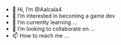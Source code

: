 - 👋 Hi, I’m @Aalcala4
- 👀 I’m interested in becoming a game dev
- 🌱 I’m currently learning ...
- 💞️ I’m looking to collaborate on ...
- 📫 How to reach me ...

<!---
Aalcala4/Aalcala4 is a ✨ special ✨ repository because its `README.md` (this file) appears on your GitHub profile.
You can click the Preview link to take a look at your changes.
--->
